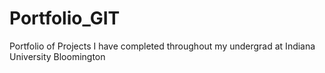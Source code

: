 # Portfolio_GIT
Portfolio of Projects I have completed throughout my undergrad at Indiana University Bloomington
